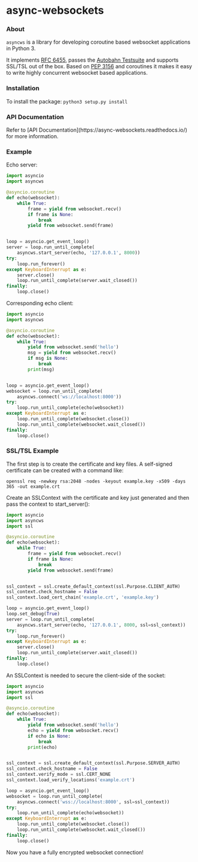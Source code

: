 # async-websockets

<h3>About</h3>

``asyncws`` is a library for developing coroutine based websocket applications in Python 3.

It implements [RFC 6455](https://tools.ietf.org/html/rfc6455), passes the [Autobahn Testsuite](http://autobahn.ws/testsuite/) and supports SSL/TSL out of the box. Based on [PEP 3156](https://www.python.org/dev/peps/pep-3156/) and coroutines it makes it easy to write highly concurrent websocket based applications. 

<h3>Installation</h3>

To install the package: ``python3 setup.py install``

<h3>API Documentation</h3>
Refer to [API Documentation](https://async-websockets.readthedocs.io/) for more information. 

<h3>Example</h3>

Echo server:
`````python
import asyncio
import asyncws

@asyncio.coroutine
def echo(websocket):
    while True:
        frame = yield from websocket.recv()
        if frame is None:
            break
        yield from websocket.send(frame)


loop = asyncio.get_event_loop()
server = loop.run_until_complete(
    asyncws.start_server(echo, '127.0.0.1', 8000))
try:
    loop.run_forever()
except KeyboardInterrupt as e:
    server.close()
    loop.run_until_complete(server.wait_closed())
finally:
    loop.close()
`````

Corresponding echo client:
`````python
import asyncio
import asyncws

@asyncio.coroutine
def echo(websocket):
    while True:
        yield from websocket.send('hello')
        msg = yield from websocket.recv()
        if msg is None:
            break
        print(msg)


loop = asyncio.get_event_loop()
websocket = loop.run_until_complete(
    asyncws.connect('ws://localhost:8000'))
try:
    loop.run_until_complete(echo(websocket))
except KeyboardInterrupt as e:
    loop.run_until_complete(websocket.close())
    loop.run_until_complete(websocket.wait_closed())
finally:
    loop.close()
`````
<h3>SSL/TSL Example</h3>

The first step is to create the certificate and key files. A self-signed certificate can be created with a command like:

``openssl req -newkey rsa:2048 -nodes -keyout example.key -x509 -days 365 -out example.crt``

Create an SSLContext with the certificate and key just generated and then pass the context to start_server():

`````python
import asyncio
import asyncws
import ssl

@asyncio.coroutine
def echo(websocket):
    while True:
        frame = yield from websocket.recv()
        if frame is None:
            break
        yield from websocket.send(frame)


ssl_context = ssl.create_default_context(ssl.Purpose.CLIENT_AUTH)
ssl_context.check_hostname = False
ssl_context.load_cert_chain('example.crt', 'example.key')

loop = asyncio.get_event_loop()
loop.set_debug(True)
server = loop.run_until_complete(
    asyncws.start_server(echo, '127.0.0.1', 8000, ssl=ssl_context))
try:
    loop.run_forever()
except KeyboardInterrupt as e:
    server.close()
    loop.run_until_complete(server.wait_closed())
finally:
    loop.close()
`````

An SSLContext is needed to secure the client-side of the socket:

`````python
import asyncio
import asyncws
import ssl

@asyncio.coroutine
def echo(websocket):
    while True:
        yield from websocket.send('hello')
        echo = yield from websocket.recv()
        if echo is None:
            break
        print(echo)


ssl_context = ssl.create_default_context(ssl.Purpose.SERVER_AUTH)
ssl_context.check_hostname = False
ssl_context.verify_mode = ssl.CERT_NONE
ssl_context.load_verify_locations('example.crt')

loop = asyncio.get_event_loop()
websocket = loop.run_until_complete(
    asyncws.connect('wss://localhost:8000', ssl=ssl_context))
try:
    loop.run_until_complete(echo(websocket))
except KeyboardInterrupt as e:
    loop.run_until_complete(websocket.close())
    loop.run_until_complete(websocket.wait_closed())
finally:
    loop.close()
`````

Now you have a fully encrypted websocket connection!
